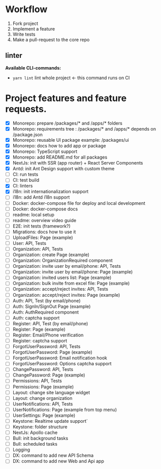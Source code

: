 # Workflow

1. Fork project
2. Implement a feature
3. Write tests
4. Make a pull-request to the core repo

## linter

**Available CLI-commands:**

- `yarn lint` lint whole project <- this command runs on CI

# Project features and feature requests.

- [x] Monorepo: prepare /packages/* and /apps/* folders
- [x] Monorepo: requirements tree : /packages/* and /apps/* depends on /package.json
- [x] Monorepo: reusable UI package example: /packages/ui
- [x] Monorepo: docs how to add app or package
- [x] Monorepo: TypeScript support
- [x] Monorepo: add README.md for all packages
- [x] NextJs: init with SSR (app router) + React Server Components
- [x] Antd: init Ant Design support with custom theme
- [ ] CI: run tests
- [ ] CI: test build
- [x] CI: linters
- [x] i18n: init internationalization support
- [ ] i18n: add Antd i18n support
- [ ] Docker: docker-compose file for deploy and local development
- [ ] Docker: docker-compose docs
- [ ] readme: local setup
- [ ] readme: overview video guide
- [ ] E2E: init tests (framework?)
- [ ] Migrations: docs how to use it
- [ ] UploadFiles: Page (example)
- [ ] User: API, Tests
- [ ] Organization: API, Tests
- [ ] Organization: create Page (example)
- [ ] Organization: OrganizationRequired component
- [ ] Organization: invite user by email/phone: API, Tests
- [ ] Organization: invite user by email/phone: Page (example)
- [ ] Organization: invited users list: Page (example)
- [ ] Organization: bulk invite from excel file: Page (example)
- [ ] Organization: accept/reject invites: API, Tests
- [ ] Organization: accept/reject invites: Page (example)
- [ ] Auth: API, Test (by email/phone)
- [ ] Auth: SignIn/SignOut Page (example)
- [ ] Auth: AuthRequired component
- [ ] Auth: captcha support
- [ ] Register: API, Test (by email/phone)
- [ ] Register: Page (example)
- [ ] Register: Email/Phone verification
- [ ] Register: captcha support
- [ ] ForgotUserPassword: API, Tests
- [ ] ForgotUserPassword: Page (example)
- [ ] ForgotUserPassword: Email notification hook
- [ ] ForgotUserPassword: Options captcha support
- [ ] ChangePassword: API, Tests
- [ ] ChangePassword: Page (example)
- [ ] Permissions: API, Tests
- [ ] Permissions: Page (example)
- [ ] Layout: change site language widget
- [ ] Layout: change organization
- [ ] UserNotifications: API, Tests
- [ ] UserNotifications: Page (example from top menu)
- [ ] UserSettings: Page (example)
- [ ] Keystone: Realtime update support`
- [ ] Keystone: folder structure
- [ ] NextJs: Apollo cache
- [ ] Bull: init background tasks
- [ ] Bull: scheduled tasks
- [ ] Logging
- [ ] DX: command to add new API Schema
- [ ] DX: command to add new Web and Api app
